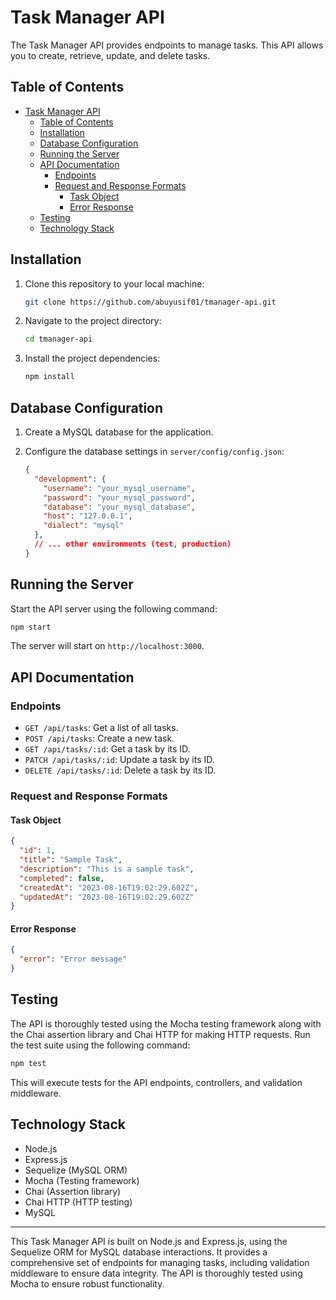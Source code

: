# Task Manager API

The Task Manager API provides endpoints to manage tasks. This API allows you to create, retrieve, update, and delete tasks.

## Table of Contents

- [Task Manager API](#task-manager-api)
  - [Table of Contents](#table-of-contents)
  - [Installation](#installation)
  - [Database Configuration](#database-configuration)
  - [Running the Server](#running-the-server)
  - [API Documentation](#api-documentation)
    - [Endpoints](#endpoints)
    - [Request and Response Formats](#request-and-response-formats)
      - [Task Object](#task-object)
      - [Error Response](#error-response)
  - [Testing](#testing)
  - [Technology Stack](#technology-stack)

## Installation

1. Clone this repository to your local machine:

   ```bash
   git clone https://github.com/abuyusif01/tmanager-api.git
   ```

2. Navigate to the project directory:

   ```bash
   cd tmanager-api
   ```

3. Install the project dependencies:

   ```bash
   npm install
   ```

## Database Configuration

1. Create a MySQL database for the application.
2. Configure the database settings in `server/config/config.json`:

   ```json
   {
     "development": {
       "username": "your_mysql_username",
       "password": "your_mysql_password",
       "database": "your_mysql_database",
       "host": "127.0.0.1",
       "dialect": "mysql"
     },
     // ... other environments (test, production)
   }
   ```

## Running the Server

Start the API server using the following command:

```bash
npm start
```

The server will start on `http://localhost:3000`.

## API Documentation

### Endpoints

- `GET /api/tasks`: Get a list of all tasks.
- `POST /api/tasks`: Create a new task.
- `GET /api/tasks/:id`: Get a task by its ID.
- `PATCH /api/tasks/:id`: Update a task by its ID.
- `DELETE /api/tasks/:id`: Delete a task by its ID.

### Request and Response Formats

#### Task Object

```json
{
  "id": 1,
  "title": "Sample Task",
  "description": "This is a sample task",
  "completed": false,
  "createdAt": "2023-08-16T19:02:29.602Z",
  "updatedAt": "2023-08-16T19:02:29.602Z"
}
```

#### Error Response

```json
{
  "error": "Error message"
}
```

## Testing

The API is thoroughly tested using the Mocha testing framework along with the Chai assertion library and Chai HTTP for making HTTP requests. Run the test suite using the following command:

```bash
npm test
```

This will execute tests for the API endpoints, controllers, and validation middleware.

## Technology Stack

- Node.js
- Express.js
- Sequelize (MySQL ORM)
- Mocha (Testing framework)
- Chai (Assertion library)
- Chai HTTP (HTTP testing)
- MySQL

---

This Task Manager API is built on Node.js and Express.js, using the Sequelize ORM for MySQL database interactions. It provides a comprehensive set of endpoints for managing tasks, including validation middleware to ensure data integrity. The API is thoroughly tested using Mocha to ensure robust functionality.